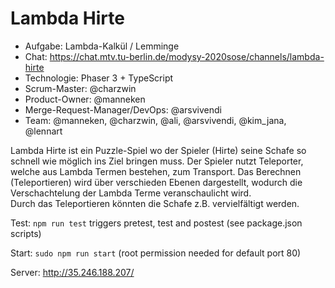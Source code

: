 # Lambda Hirte

* Aufgabe: Lambda-Kalkül / Lemminge
* Chat: https://chat.mtv.tu-berlin.de/modysy-2020sose/channels/lambda-hirte
* Technologie: Phaser 3 + TypeScript
* Scrum-Master: @charzwin
* Product-Owner: @manneken
* Merge-Request-Manager/DevOps: @arsvivendi
* Team: @manneken, @charzwin, @ali, @arsvivendi, @kim_jana, @lennart

Lambda Hirte ist ein Puzzle-Spiel wo der Spieler (Hirte) seine Schafe so schnell wie möglich ins Ziel bringen muss. 
Der Spieler nutzt Teleporter, welche aus Lambda Termen bestehen, zum Transport.
Das Berechnen (Teleportieren) wird über verschieden Ebenen dargestellt, wodurch die Verschachtelung der Lambda Terme veranschaulicht wird.  
Durch das Teleportieren könnten die Schafe z.B. vervielfältigt werden.

Test:
`npm run test` triggers pretest, test and postest (see package.json scripts)

Start:
`sudo npm run start` (root permission needed for default port 80)

Server:
http://35.246.188.207/
